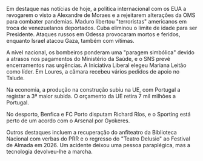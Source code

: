 Em destaque nas notícias de hoje, a política internacional com os EUA a revogarem o visto a Alexandre de Moraes e a rejeitarem alterações da OMS para combater pandemias. Maduro libertou "terroristas" americanos em troca de venezuelanos deportados. Cuba eliminou o limite de idade para ser Presidente. Ataques russos em Odessa provocaram mortos e feridos, enquanto Israel atacou Gaza, também com vítimas.

A nível nacional, os bombeiros ponderam uma "paragem simbólica" devido a atrasos nos pagamentos do Ministério da Saúde, e o SNS prevê encerramentos nas urgências. A Iniciativa Liberal elegeu Mariana Leitão como líder. Em Loures, a câmara recebeu vários pedidos de apoio no Talude.

Na economia, a produção na construção subiu na UE, com Portugal a registar a 3ª maior subida. O orçamento da UE retira 7 mil milhões a Portugal.

No desporto, Benfica e FC Porto disputam Richard Ríos, e o Sporting está perto de um acordo com o Arsenal por Gyokeres.

Outros destaques incluem a recuperação do anfiteatro da Biblioteca Nacional com verbas do PRR e o regresso do "Teatro Delusio" ao Festival de Almada em 2026. Um acidente deixou uma pessoa paraplégica, mas a tecnologia devolveu-lhe a marcha.